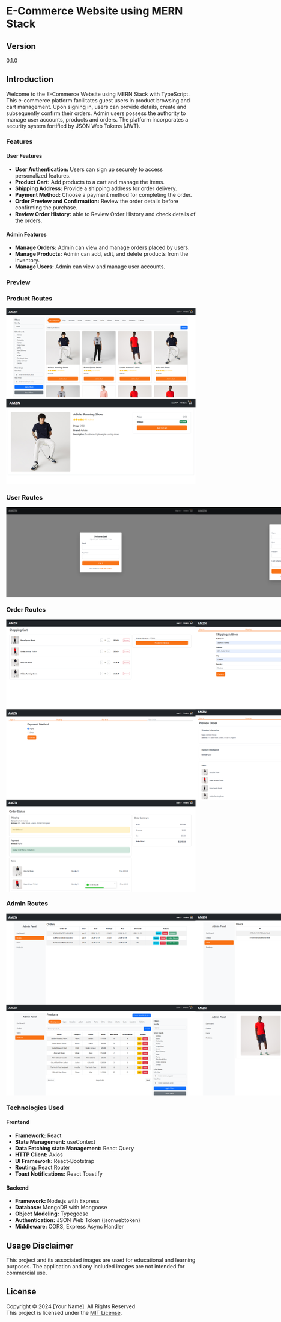 # E-Commerce Website using MERN Stack

## Version
0.1.0

## Introduction

Welcome to the E-Commerce Website using MERN Stack with TypeScript. This e-commerce platform facilitates guest users in product browsing and cart management. Upon signing in, users can provide details, create and subsequently confirm their orders. Admin users possess the authority to manage user accounts, products and orders. The platform incorporates a security system fortified by JSON Web Tokens (JWT).

### Features

#### User Features
- **User Authentication:** Users can sign up securely to access personalized features.
- **Product Cart:** Add products to a cart and manage the items.
- **Shipping Address:** Provide a shipping address for order delivery.
- **Payment Method:** Choose a payment method for completing the order.
- **Order Preview and Confirmation:** Review the order details before confirming the purchase.
- **Review Order History:** able to Review Order History and check details of the orders.

 #### Admin Features
- **Manage Orders:** Admin can view and manage orders placed by users.
- **Manage Products:** Admin can add, edit, and delete products from the inventory.
- **Manage Users:** Admin can view and manage user accounts.

### Preview
### Product Routes

<div>
  <img src="./screenshots/1.png" alt="Screenshot" >
  <img src="./screenshots/2.png" alt="Screenshot" >
</div>

### User Routes
<div style="display: flex; justify-content: space-between;">
  <img src="./screenshots/-1.png" alt="Screenshot" >
  <img src="./screenshots/0.png" alt="Screenshot" >
</div>
<div style="display: flex; justify-content: >
  <img src="./screenshots/8.png" alt="Screenshot" >
</div>

### Order Routes
<div style="display: flex; justify-content: space-between;">
  <img src="./screenshots/3.png" alt="Screenshot">
  <img src="./screenshots/4.png" alt="Screenshot">
</div>

<div style="display: flex; justify-content: space-between; align-items: flex-start;">
  <img src="./screenshots/5.png" alt="Screenshot">
  <img src="./screenshots/6.png" alt="Screenshot">
</div>

<div style="display: flex; justify-content: space-between; ">
  <img src="./screenshots/7.png" alt="Screenshot">
</div>

### Admin Routes
<div style="display: flex; justify-content: space-between;">
  <img src="./screenshots/9.png" alt="Screenshot">
  <img src="./screenshots/10.png" alt="Screenshot">
</div>


<div style="display: flex; justify-content: space-between;">
  <img src="./screenshots/11.png" alt="Screenshot">
  <img src="./screenshots/12.png" alt="Screenshot">
</div>

### Technologies Used

#### Frontend

- **Framework:** React
- **State Management:** useContext
- **Data Fetching state Management:** React Query
- **HTTP Client:** Axios
- **UI Framework:** React-Bootstrap
- **Routing:** React Router
- **Toast Notifications:** React Toastify

#### Backend

- **Framework:** Node.js with Express
- **Database:** MongoDB with Mongoose
- **Object Modeling:** Typegoose
- **Authentication:** JSON Web Token (jsonwebtoken)
- **Middleware:** CORS, Express Async Handler

## Usage Disclaimer

This project and its associated images are used for educational and learning purposes. The application and any included images are not intended for commercial use.

## License

Copyright &copy; 2024 [Your Name]. All Rights Reserved <br>
This project is licensed under the [MIT License](LICENSE.txt).
